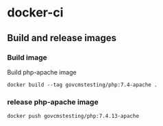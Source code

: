 # docker-ci

## Build and release images

### Build image

Build php-apache image

```
docker build --tag govcmstesting/php:7.4-apache .
```

### release php-apache image

```
docker push govcmstesting/php:7.4.13-apache
```